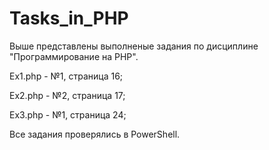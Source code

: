 # Tasks_in_PHP
Выше представлены выполненые задания по дисциплине "Программирование на PHP". 

Ex1.php - №1, страница 16;

Ex2.php - №2, страница 17;

Ex3.php - №1, страница 24;

Все задания проверялись в PowerShell.
